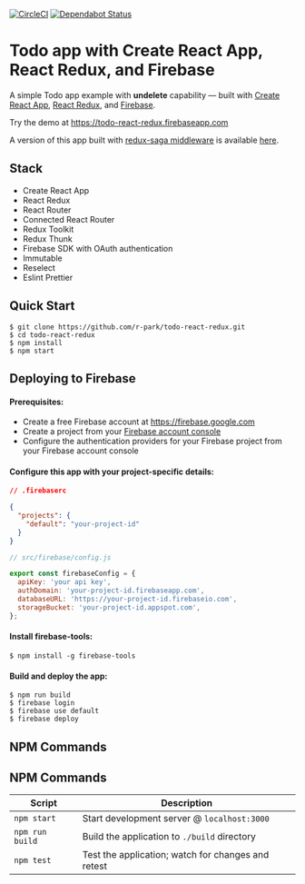 [![CircleCI](https://circleci.com/gh/r-park/todo-react-redux.svg?style=shield&circle-token=6caf8c493bd66544717ff9a47ae01d8be036e53c)](https://circleci.com/gh/r-park/todo-react-redux)
[![Dependabot Status](https://api.dependabot.com/badges/status?host=github&repo=anyulled/todo-react-redux)](https://dependabot.com)

# Todo app with Create React App, React Redux, and Firebase

A simple Todo app example with **undelete** capability — built with [Create React App](https://github.com/facebookincubator/create-react-app), [React Redux](https://github.com/reactjs/react-redux), and [Firebase](https://firebase.google.com/).

Try the demo at https://todo-react-redux.firebaseapp.com

A version of this app built with [redux-saga middleware](https://github.com/yelouafi/redux-saga) is available [here](https://github.com/r-park/todo-redux-saga).

## Stack

- Create React App
- React Redux
- React Router
- Connected React Router
- Redux Toolkit
- Redux Thunk
- Firebase SDK with OAuth authentication
- Immutable
- Reselect
- Eslint Prettier

## Quick Start

```shell
$ git clone https://github.com/r-park/todo-react-redux.git
$ cd todo-react-redux
$ npm install
$ npm start
```

## Deploying to Firebase

#### Prerequisites:

- Create a free Firebase account at https://firebase.google.com
- Create a project from your [Firebase account console](https://console.firebase.google.com)
- Configure the authentication providers for your Firebase project from your Firebase account console

#### Configure this app with your project-specific details:

```json
// .firebaserc

{
  "projects": {
    "default": "your-project-id"
  }
}
```

```javascript
// src/firebase/config.js

export const firebaseConfig = {
  apiKey: 'your api key',
  authDomain: 'your-project-id.firebaseapp.com',
  databaseURL: 'https://your-project-id.firebaseio.com',
  storageBucket: 'your-project-id.appspot.com',
};
```

#### Install firebase-tools:

```shell
$ npm install -g firebase-tools
```

#### Build and deploy the app:

```shell
$ npm run build
$ firebase login
$ firebase use default
$ firebase deploy
```

## NPM Commands

## NPM Commands

| Script          | Description                                        |
| --------------- | -------------------------------------------------- |
| `npm start`     | Start development server @ `localhost:3000`        |
| `npm run build` | Build the application to `./build` directory       |
| `npm test`      | Test the application; watch for changes and retest |
